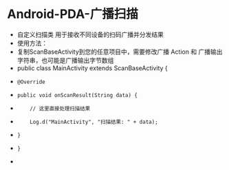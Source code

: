 # Android-PDA-广播扫描
 * 自定义扫描类 用于接收不同设备的扫码广播并分发结果
 * 使用方法：<br>
 * 复制ScanBaseActivity到您的任意项目中，需要修改广播 Action 和 广播输出字符串，也可能是广播输出字节数组
 * public class MainActivity extends ScanBaseActivity {
 *     @Override
 *     public void onScanResult(String data) {
 *         // 这里直接处理扫描结果
 *         Log.d("MainActivity", "扫描结果: " + data);
 *     }
 *     }
 * <br>
